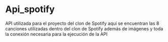 # Api_spotify
API utilizada para el proyecto del clon de Spotify
aquí se encuentran las 8 canciones utilizadas dentro del clon de Spotify además de imágenes y toda la conexión necesaria para la ejecución de la API 
